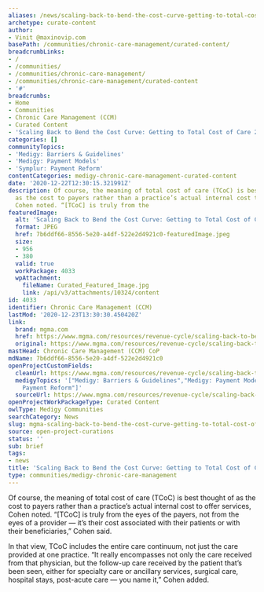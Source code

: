 ```yaml
---
aliases: /news/scaling-back-to-bend-the-cost-curve-getting-to-total-cost-of-care-2-0
archetype: curate-content
author:
- Vinit @maxinovip.com
basePath: /communities/chronic-care-management/curated-content/
breadcrumbLinks:
- /
- /communities/
- /communities/chronic-care-management/
- /communities/chronic-care-management/curated-content
- '#'
breadcrumbs:
- Home
- Communities
- Chronic Care Management (CCM)
- Curated Content
- 'Scaling Back to Bend the Cost Curve: Getting to Total Cost of Care 2.0'
categories: []
communityTopics:
- 'Medigy: Barriers & Guidelines'
- 'Medigy: Payment Models'
- 'Symplur: Payment Reform'
contentCategories: medigy-chronic-care-management-curated-content
date: '2020-12-22T12:30:15.321991Z'
description: Of course, the meaning of total cost of care (TCoC) is best thought of
  as the cost to payers rather than a practice’s actual internal cost to offer services,
  Cohen noted. “[TCoC] is truly from the
featuredImage:
  alt: 'Scaling Back to Bend the Cost Curve: Getting to Total Cost of Care 2.0'
  format: JPEG
  href: 7b6ddf66-8556-5e20-a4df-522e2d4921c0-featuredImage.jpeg
  size:
  - 956
  - 380
  valid: true
  workPackage: 4033
  wpAttachment:
    fileName: Curated_Featured_Image.jpg
    link: /api/v3/attachments/10324/content
id: 4033
identifier: Chronic Care Management (CCM)
lastMod: '2020-12-23T13:30:30.450420Z'
link:
  brand: mgma.com
  href: https://www.mgma.com/resources/revenue-cycle/scaling-back-to-bend-the-cost-curve-getting-to-to
  original: https://www.mgma.com/resources/revenue-cycle/scaling-back-to-bend-the-cost-curve-getting-to-to
mastHead: Chronic Care Management (CCM) CoP
mdName: 7b6ddf66-8556-5e20-a4df-522e2d4921c0
openProjectCustomFields:
  cleanUrl: https://www.mgma.com/resources/revenue-cycle/scaling-back-to-bend-the-cost-curve-getting-to-to
  medigyTopics: '["Medigy: Barriers & Guidelines","Medigy: Payment Models","Symplur:
    Payment Reform"]'
  sourceUrl: https://www.mgma.com/resources/revenue-cycle/scaling-back-to-bend-the-cost-curve-getting-to-to
openProjectWorkPackageType: Curated Content
owlType: Medigy Communities
searchCategory: News
slug: mgma-scaling-back-to-bend-the-cost-curve-getting-to-total-cost-of-care-2-0
source: open-project-curations
status: ''
sub: brief
tags:
- news
title: 'Scaling Back to Bend the Cost Curve: Getting to Total Cost of Care 2.0'
type: communities/medigy-chronic-care-management
---
```


<p>Of course, the meaning of total cost of care (TCoC) is best thought of as the cost to payers rather than a practice’s actual internal cost to offer services, Cohen noted. “[TCoC] is truly from the eyes of the payers, not from the eyes of a provider — it’s their cost associated with their patients or with their beneficiaries,” Cohen said.</p><p>In that view, TCoC includes the entire care continuum, not just the care provided at one practice. “It really encompasses not only the care received from that physician, but the follow-up care received by the patient that’s been seen, either for specialty care or ancillary services, surgical care, hospital stays, post-acute care — you name it,” Cohen added.</p>